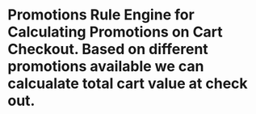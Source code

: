 # Promotions Rule Engine for Calculating Promotions on Cart Checkout. Based on different promotions available we can calcualate total cart value at  check out. 
